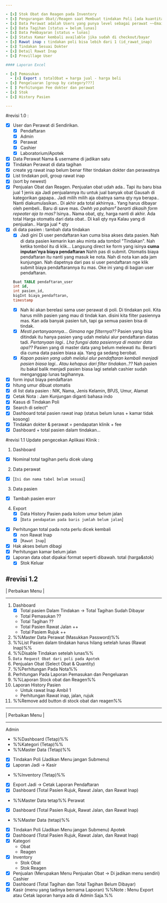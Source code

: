 ```yaml
---

- [x] Stok Obat dan Reagen pada Inventory
- [x] Pengurangan Obat//Reagen saat Membuat tindakan Poli [ada kuantitas obat//reagen]
- [x] Data Perawat adalah Users yang punya level sebagai perawat ~~Email, Password
- [x] Data Tagihan [status = belum_lunas]
- [x] Data Pembayaran [status = lunas]
- [x] Status Kamar kembali available jika sudah di checkout/bayar
- [x] Rawat inap : tindakan poli bisa lebih dari 1 (id_rawat_inap)
- [x] Tindakan Sesuai Dokter
- [x] Detail Rawat Inap
- [x] Previllage User

#### Laporan Excel

- [x] Pemasukan
  - [x] Export : totalObat = harga jual - harga beli
- [x] Pengeluaran [group by category???]
- [ ] Perhitungan Fee dokter dan perawat
- [x] Stok
- [x] History Pasien

---
```


#revisi 1.0 :

- [x] User dan Perawat di Sendirikan.
  - [x] Pendaftaran
  - [x] Admin
  - [x] Perawat
  - [x] Cashier
  - [x] Laboratorium/Apotek
- [x] Data Perawat Nama & username di jadikan satu
- [x] Tindakan Perawat di data tagihan
- [x] create yg rawat inap belum benar filter tindakan dokter dan perawatnya
- [x] List tindakan poli, group rawat inap
- [x] (sort by newest)
- [x] Penjualan Obat dan Reagen. Penjualan obat udah ada.. Tapi itu baru bisa jual 1 jenis aja Jadi penjualannya itu untuk jual banyak obat Gausah di kategorikan gapapa.. Jadi milih milih aja obatnya sama qty nya berapa.. Nanti diakumulasikan.. Di akhir ada total akhirnya.. Yang harus dibayar oleh pembeli.. Baru di save mas. _Owhh ya paham² berarti dikasih form repeater aja to mas?_ Isinya.. Nama obat, qty, harga nanti di akhir. Ada total Harga otomatis dari data obat.. Di kali qty nya Kalau yang di penjualan.. Harga jual \* qty
- [x] di data pasien : tambah data tindakan
  - [x] Jadi gini Di user pendaftaran kan cuma bisa akses data pasien. Nah di data pasien kemarin kan aku minta ada tombol "Tindakan". Nah ketika tombol itu di klik... Langsung direct ke form yang isinya **cuma inputan'nya biaya pendaftaran** Nahh pas di submit. Otomatis biaya pendaftaran itu nanti yang masuk ke nota. Nah di nota kan ada jam kunjungan. Nah dapetnya dari pas si user pendaftaran nge klik submit biaya pendaftarannya itu mas. Oke ini yang di bagian user pendaftaran.
  ```sql
  Buat TABLE pendaftaran_user
  int id,
  int pasien_id,
  bigInt biaya_pendaftaran,
  timestamp
  ```
  - [x] Nah iki akan berelasi sama user perawat di poli. Di tindakan poli. Kita harus milih pasien yang mau di tindak kan. disini kita filter pasiennya mas. Kan ada banyak pasien tuh, tapi ga semua pasien bisa di tindak.
  - [x] _Mesti pertanyaannya... Gimana nge filternya??_ Pasien yang bisa ditindak itu hanya pasien yang udah melalui alur pendaftaran diatas tadi. _Pertanyaan lagi.. Lha fungsi data pasiennya di master data apa??_ Pasien yang di master data yang belum melewati itu. Berarti dia cuma data pasien biasa aja. Yang ga sedang berobat.
  - [x] _Kapan pasien yang udah melalui alur pendaftaran kembali menjadi pasien biasa lagi.. Atau kehapus dari filter tindakan..??_ Nah pasien itu bakal balik menjadi pasien biasa lagi setelah cashier sudah menganggap lunas tagihannya.
- [x] form input biaya pendaftaran
- [x] hitung umur dibuat otomatis
- [x] di list data pasien : NIK, Nama, Jenis Kelamin, BPJS, Umur, Alamat
- [x] Cetak Nota : Jam Kunjungan diganti bahasa indo
- [x] Kasus di Tindakan Poli
- [x] Search di select"
- [x] Dashboard total pasien rawat inap (status belum lunas + kamar tidak kosong)
- [x] Tindakan dokter & perawat = pendapatan klinik + fee
- [x] Dashboard + total pasien dalam tindakan...

#revisi 1.1
Update pengecekan Aplikasi Klinik :

1. Dashboard

- [x] Nominal total tagihan perlu dicek ulang

2. Data perawat

- [x] [`Isi dan nama tabel belum sesuai`]

3. Data pasien

- [x] Tambah pasien erorr

4. Export
   - [x] Data History Pasien pada kolom umur belum jalan
   - [x] [`Data pendapatan pada baris jumlah belum jalan`]

- [x] Perhitungan total pada nota perlu dicek kembali
  - [x] non Rawat Inap
  - [x] [`Rawat Inap`]
- [x] Hak akses belum dibagi
- [x] Perhitungan kamar belum jalan
- [x] Laporan data obat dipakai format seperti dibawah. total (harga&stok)
  - [x] Stok Keluar

## #revisi 1.2

| Perbaikan Menu |

---

1. Dashboard
   - [x] Total pasien Dalam Tindakan -> Total Tagihan Sudah Dibayar
   - Total Pemasukan ??
   - Total Tagihan ??
   - Total Pasien Rawat Jalan ++
   - Total Pasiem Rujuk ++
2. %%Master Data Perawat (Masukkan Password)%%
3. %%List Pasien dalam tindakan harus hilang setelah lunas (Rawat Inap)%%
4. %%Disable Tindakan setelah lunas%%
5. `Data Request Obat dari poli pada Apotek`
6. Penjualan Obat (Select Obat & Quantity)
7. %%Perhitungan Pada Nota%%
8. Perhitungan Pada Laporan Pemasukan dan Pengeluaran
9. %%Laporan Stock obat dan Reagen%%
10. Laporan History Pasien
    - Untuk rawat Inap Ambil 1
    - Perhitungan Rawat inap, jalan, rujuk
11. %%Remove add button di stock obat dan reagen%%

---

| Perbaikan Menu |

---

Admin

- %%Dashboard (Tetap)%%
- %%Kategori (Tetap)%%
- %%Master Data (Tetap)%%
- [x] Tindakan Poli (Jadikan Menu jangan Submenu)
- [x] Laporan Jadi -> Kasir
- %%Inventory (Tetap)%%
- [x] Export Jadi -> Cetak Laporan
      Pendaftaran
- [x] Dashboard (Total Pasien Rujuk, Rawat Jalan, dan Rawat Inap)
- %%Master Data tetap%%
  Perawat
- [x] Dashboard (Total Pasien Rujuk, Rawat Jalan, dan Rawat Inap)
- %%Master Data (tetap)%%
- [x] Tindakan Poli (Jadikan Menu jangan Submenu)
      Apotek
- [x] Dashboard (Total Pasien Rujuk, Rawat Jalan, dan Rawat Inap)
- [x] Kategori
  - Obat
  - Reagen
- [x] Inventory
  - Stok Obat
  - Stok Reagen
- [x] Penjualan (Merupakan Menu Penjualan Obat -> Di jadikan menu sendiri)
      Cashier
- [x] Dashboard (Total Tagihan dan Total Tagihan Belum Dibayar)
- [x] Kasir (menu yang tadinya bernama Laporan)
      %%Note : Menu Export atau Cetak laporan hanya ada di Admin Saja.%%
